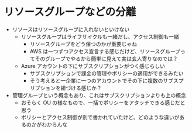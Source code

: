 # リソースグループなどの分離

- リソースはリソースグループに入れないといけない
  - リソースグループはライフサイクルも一緒だし、アクセス制御も一緒
    - リソースグループをどう保つのかが重要じゃね
    - AWS は一つずつアクセス宣言する感じだけど、リソースグループってそのグループでやるから簡単に見えて実は玄人寄りなのでは？
  - Azure アカウントの下にサブスクリプションがつく感じらしい
    - サブスクリプションで課金の管理やポリシーの適用ができるみたい
    - そう考えると一企業に一つのアカウントでその下に複数のサブスプリプションを紐づける感じか？
- 管理グループという概念もあり、これはサブスクリプションよりも上の概念
  - おそらく OU の様なもので、一括でポリシーをアタッチできる感じだと思う
  - ポリシーとアクセス制御が別で書かれていたけど、どのような違いがあるのかがわからんな
